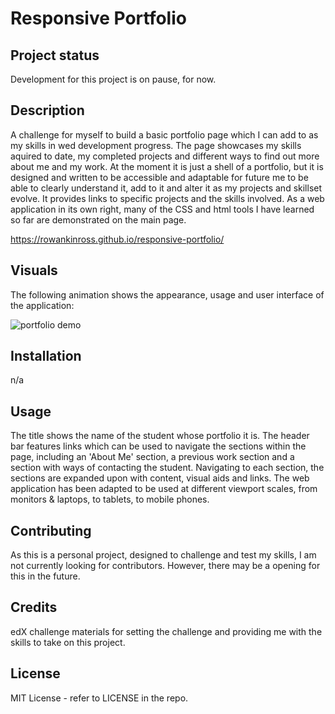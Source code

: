 # Responsive Portfolio

## Project status
Development for this project is on pause, for now.

## Description
A challenge for myself to build a basic portfolio page which I can add to as my skills in wed development progress. The page showcases my skills aquired to date, my completed projects and different ways to find out more about me and my work. At the moment it is just a shell of a portfolio, but it is designed and written to be accessible and adaptable for future me to be able to clearly understand it, add to it and alter it as my projects and skillset evolve. It provides links to specific projects and the skills involved. As a web application in its own right, many of the CSS and html tools I have learned so far are demonstrated on the main page.

https://rowankinross.github.io/responsive-portfolio/

## Visuals
The following animation shows the appearance, usage and user interface of the application:

![portfolio demo](./images/responsive-portfolio-page-gif.gif)

## Installation
n/a

## Usage
The title shows the name of the student whose portfolio it is. The header bar features links which can be used to navigate the sections within the page, including an 'About Me' section, a previous work section and a section with ways of contacting the student. Navigating to each section, the sections are expanded upon with content, visual aids and links. The web application has been adapted to be used at different viewport scales, from monitors & laptops, to tablets, to mobile phones.

## Contributing
As this is a personal project, designed to challenge and test my skills, I am not currently looking for contributors. However, there may be a opening for this in the future.

## Credits

edX challenge materials for setting the challenge and providing me with the skills to take on this project.

## License

MIT License - refer to LICENSE in the repo.